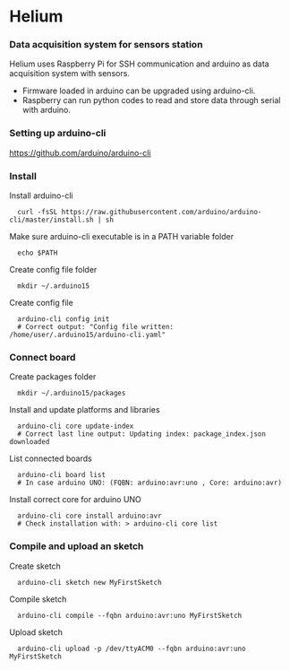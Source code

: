 # Helium
### Data acquisition system for sensors station

Helium uses Raspberry Pi for SSH communication and arduino as data acquisition system with sensors.

- Firmware loaded in arduino can be upgraded using arduino-cli.
- Raspberry can run python codes to read and store data through serial with arduino.

### Setting up arduino-cli
https://github.com/arduino/arduino-cli

### Install
Install arduino-cli
```shell
  curl -fsSL https://raw.githubusercontent.com/arduino/arduino-cli/master/install.sh | sh
```

Make sure arduino-cli executable is in a PATH variable folder 
``` shell
  echo $PATH
```

Create config file folder
```shell  
  mkdir ~/.arduino15
```

Create config file
```shell
  arduino-cli config init
  # Correct output: "Config file written: /home/user/.arduino15/arduino-cli.yaml"
```

### Connect board
Create packages folder
```shell
  mkdir ~/.arduino15/packages
```

Install and update platforms and libraries
```shell  
  arduino-cli core update-index
  # Correct last line output: Updating index: package_index.json downloaded
```

List connected boards
```shell
  arduino-cli board list
  # In case arduino UNO: (FQBN: arduino:avr:uno , Core: arduino:avr)
```

Install correct core for arduino UNO
```shell
  arduino-cli core install arduino:avr
  # Check installation with: > arduino-cli core list
```

### Compile and upload an sketch
Create sketch
```shell
  arduino-cli sketch new MyFirstSketch
```

Compile sketch
```shell
  arduino-cli compile --fqbn arduino:avr:uno MyFirstSketch
```

Upload sketch
```shell
  arduino-cli upload -p /dev/ttyACM0 --fqbn arduino:avr:uno MyFirstSketch
```